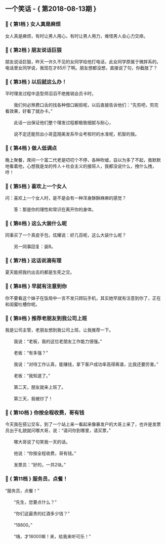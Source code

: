 ## 一个笑话 - { 第2018-08-13期 }
</hr>

### :jack_o_lantern: { 第1档 } 女人真是麻烦
女人真是麻烦，有时让男人用心，有时让男人用力，难怪男人会心力交瘁。


### :jack_o_lantern: { 第2档 } 朋友说话巨狠
朋友说话巨狠，昨天一许久不见的女同学给他打电话，此女同学原属于微胖系的。电话里女同学说，我现在才85斤了啊。朋友想都没想，直接说了句，你截肢了？


### :jack_o_lantern: { 第3档 } 以后就这么办！
平时理发过程中造型师滔滔不绝推销会员卡时，<br/><br/>　　我们何必煞费口舌的找各种借口婉拒呢，以后直接告诉他们：“先剪吧，剪完看效果，好看了就办卡。”<br/><br/>　　此话一出保证他们整个理发过程都极致细腻与耐心，<br/><br/>　　说不定还能剪出小哥蓝翔美发系毕业考核时的水准呢，机智的我。


### :jack_o_lantern: { 第4档 } 做人低调点
晚上聚餐，席间一个富二代老是叨叨个不停，各种吹嘘，自以为多了不起，我默默地看着他，心想我是龙的传人＋社会主义的接班人，我都没说什么，拽什么拽，哼！


### :jack_o_lantern: { 第5档 } 喜欢上一个女人
问：喜欢上一个女人时，是不是会有一种浑身酥酥麻麻的感觉？<br/><br/>　　答：那是你的理性和常识在离开你的身体。


### :jack_o_lantern: { 第6档 } 这么大装什么呢
同事买了一个真皮手包，炫耀说：好几百呢，这么大装什么呢？<br/><br/>　　另一同事回复：装B。


### :jack_o_lantern: { 第7档 } 这话说滴有理
夏天能把我约出去的都是生死之交。


### :jack_o_lantern: { 第8档 } 早就有注意到你
你不要看这个妹子在饭局中一言不发只顾玩手机，其实她早就有注意到你了，正在和闺蜜吐槽你呢。


### :jack_o_lantern: { 第9档 } 推荐老朋友到我公司上班
我是公司主管，老朋友想到我公司上班，让我推荐一下。<br/><br/>　　我说：“老板，我的这位老朋友工作能力很强。”<br/><br/>　　老板：“有多强？”<br/><br/>　　我说：“对待工作认真，能赚钱，拿下客户成功率高得离谱，比我还要厉害。”<br/><br/>　　老板：“我知道了。”<br/><br/>　　第二天，朋友就来上班了。<br/><br/>　　第三天，我被炒了！


### :jack_o_lantern: { 第10档 } 你按全程收费，哥有钱
今天我在搭公交车，到了一个站上来一看起来像暴发户的大哥上来了，也许是发票员出于礼貌就问哪大哥，说：“请问你到哪里，请买票，”<br/><br/>　　哪大哥说了句笑我一天的话。<br/><br/>　　他说：“你按全程收费，哥有钱。”<br/><br/>　　发票员：“好的，一共2块。”


### :jack_o_lantern: { 第11档 } 服务员，点餐！
“服务员，点餐！”<br/><br/>　　“先生，您要点什么？”<br/><br/>　　“你们这最贵的红酒多少钱？”<br/><br/>　　“18800。”<br/><br/>　　“嗨，才18000嘛！来，给我来听可乐！”

